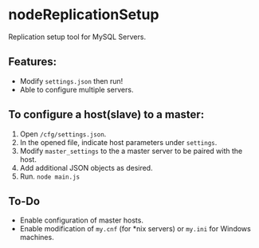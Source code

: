 nodeReplicationSetup
====================

Replication setup tool for MySQL Servers. 

## Features:
* Modify `settings.json` then run!
* Able to configure multiple servers. 

## To configure a host(slave) to a master:
1. Open `/cfg/settings.json`.
2. In the opened file, indicate host parameters under `settings`.
3. Modify `master_settings` to the a master server to be paired with the host. 
4. Add additional JSON objects as desired.
3. Run. `node main.js`

## To-Do
* Enable configuration of master hosts.
* Enable modification of `my.cnf` (for *nix servers) or `my.ini` for Windows machines. 
